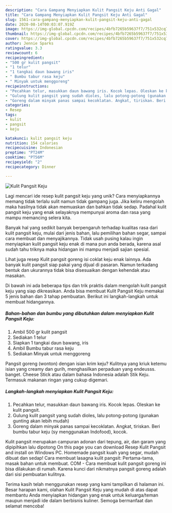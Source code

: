 ```yaml
---
description: "Cara Gampang Menyiapkan Kulit Pangsit Keju Anti Gagal"
title: "Cara Gampang Menyiapkan Kulit Pangsit Keju Anti Gagal"
slug: 1561-cara-gampang-menyiapkan-kulit-pangsit-keju-anti-gagal
date: 2020-08-14T00:03:07.919Z
image: https://img-global.cpcdn.com/recipes/4bfb7265b59637f7/751x532cq70/kulit-pangsit-keju-foto-resep-utama.jpg
thumbnail: https://img-global.cpcdn.com/recipes/4bfb7265b59637f7/751x532cq70/kulit-pangsit-keju-foto-resep-utama.jpg
cover: https://img-global.cpcdn.com/recipes/4bfb7265b59637f7/751x532cq70/kulit-pangsit-keju-foto-resep-utama.jpg
author: Jennie Sparks
ratingvalue: 3.3
reviewcount: 6
recipeingredient:
- "500 gr kulit pangsit"
- "1 telur"
- "1 tangkai daun bawang iris"
- " Bumbu tabur rasa keju"
- " Minyak untuk menggoreng"
recipeinstructions:
- "Pecahkan telur, masukkan daun bawang iris. Kocok lepas. Oleskan ke kulit pangsit."
- "Gulung kulit pangsit yang sudah dioles, lalu potong-potong (gunakan gunting akan lebih mudah)"
- "Goreng dalam minyak panas sampai kecoklatan. Angkat, tiriskan. Beri bumbu tabur keju (sy menggunakan Indofood), kocok."
categories:
- Resep
tags:
- kulit
- pangsit
- keju

katakunci: kulit pangsit keju 
nutrition: 154 calories
recipecuisine: Indonesian
preptime: "PT24M"
cooktime: "PT56M"
recipeyield: "2"
recipecategory: Dinner

---
```



![Kulit Pangsit Keju](https://img-global.cpcdn.com/recipes/4bfb7265b59637f7/751x532cq70/kulit-pangsit-keju-foto-resep-utama.jpg)

Lagi mencari ide resep kulit pangsit keju yang unik? Cara menyiapkannya memang tidak terlalu sulit namun tidak gampang juga. Jika keliru mengolah maka hasilnya tidak akan memuaskan dan bahkan tidak sedap. Padahal kulit pangsit keju yang enak selayaknya mempunyai aroma dan rasa yang mampu memancing selera kita.

Banyak hal yang sedikit banyak berpengaruh terhadap kualitas rasa dari kulit pangsit keju, mulai dari jenis bahan, lalu pemilihan bahan segar, sampai cara membuat dan menyajikannya. Tidak usah pusing kalau ingin menyiapkan kulit pangsit keju enak di mana pun anda berada, karena asal sudah tahu triknya maka hidangan ini mampu menjadi sajian spesial.

Lihat juga resep Kulit pangsit goreng isi coklat keju enak lainnya. Ada banyak kulit pangsit siap pakai yang dijual di pasaran. Namun terkadang bentuk dan ukurannya tidak bisa disesuaikan dengan kehendak atau masakan.


Di bawah ini ada beberapa tips dan trik praktis dalam mengolah kulit pangsit keju yang siap dikreasikan. Anda bisa membuat Kulit Pangsit Keju memakai 5 jenis bahan dan 3 tahap pembuatan. Berikut ini langkah-langkah untuk membuat hidangannya.

<!--inarticleads1-->

##### Bahan-bahan dan bumbu yang dibutuhkan dalam menyiapkan Kulit Pangsit Keju:

1. Ambil 500 gr kulit pangsit
1. Sediakan 1 telur
1. Siapkan 1 tangkai daun bawang, iris
1. Ambil  Bumbu tabur rasa keju
1. Sediakan  Minyak untuk menggoreng


Pangsit goreng (wonton) dengan isian krim keju? Kulitnya yang kriuk ketemu isian yang creamy dan gurih, menghasilkan perpaduan yang endeusss. banget. Cheese Stick atau dalam bahasa Indonesia adalah Stik Keju. Termasuk makanan ringan yang cukup digemari. 

<!--inarticleads2-->

##### Langkah-langkah menyiapkan Kulit Pangsit Keju:

1. Pecahkan telur, masukkan daun bawang iris. Kocok lepas. Oleskan ke kulit pangsit.
1. Gulung kulit pangsit yang sudah dioles, lalu potong-potong (gunakan gunting akan lebih mudah)
1. Goreng dalam minyak panas sampai kecoklatan. Angkat, tiriskan. Beri bumbu tabur keju (sy menggunakan Indofood), kocok.


Kulit pangsit merupakan campuran adonan dari tepung, air, dan garam yang dipipihkan lalu dipotong On this page you can download Resep Kulit Pangsit and install on Windows PC. Homemade pangsit kuah yang segar, mudah dibuat dan sedap! Cara membuat lasagna kulit pangsit: Pertama-tama, masak bahan untuk membuat. COM - Cara membuat kulit pangsit goreng ini bisa dilakukan di rumah. Karena kunci dari nikmatnya pangsit goreng adalah dari sisi pembuatan kulitnya. 

Terima kasih telah menggunakan resep yang kami tampilkan di halaman ini. Besar harapan kami, olahan Kulit Pangsit Keju yang mudah di atas dapat membantu Anda menyiapkan hidangan yang enak untuk keluarga/teman maupun menjadi ide dalam berbisnis kuliner. Semoga bermanfaat dan selamat mencoba!
